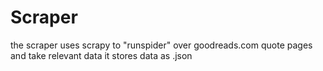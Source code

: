 # Scraper
the scraper uses scrapy to "runspider" over goodreads.com quote pages and take relevant data
it stores data as .json
